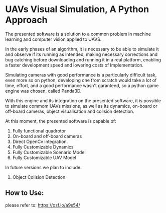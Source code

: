 # UAVs Visual Simulation, A Python Approach

The presented software is a solution to a common problem in machine learning and computer vision applied to UAVS. 

In the early phases of an algorithm, it is necessary to be able to simulate it and observe if its running as intended, making necessary corrections and bug catching before downloading and running it in a real platform, enabling a faster development speed and lowering costs of Implementation.

Simulating cameras with good performance is a particularly difficult task, even more so on python, developing one from scratch would take a lot of time, effort, and a good performance wasn't garanteed, so a python game engine was chosen, called Panda3D. 

With this engine and its integration on the presented software, it is possible to simulate commom UAVs missions, as well as its dynamics, on-board or off-board cameras, object visualisation and colision detection. 


At this moment, the presented software is capable of:

1. Fully functional quadrotor
2. On-board and off-board cameras
3. Direct OpenCv integration. 
4. Fully Customizable Dynamics
5. Fully Customizable Scenario Model
6. Fully Customizable UAV Model

In future versions we plan to include:

1. Object Colision Detection


## How to Use:
please refer to: https://osf.io/a9s54/
